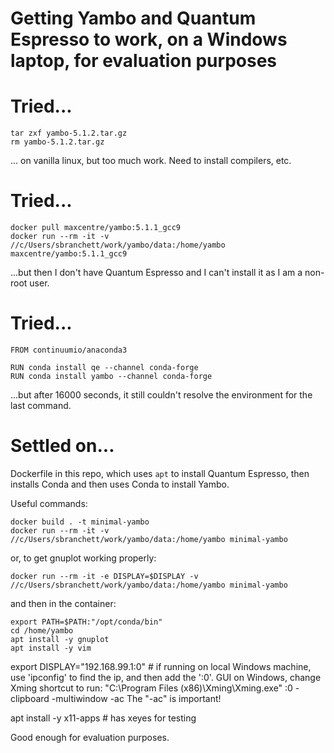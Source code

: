 # Getting Yambo and Quantum Espresso to work, on a Windows laptop, for evaluation purposes

# Tried...
```
tar zxf yambo-5.1.2.tar.gz
rm yambo-5.1.2.tar.gz
```
... on vanilla linux, but too much work. Need to install compilers, etc.

# Tried...
```
docker pull maxcentre/yambo:5.1.1_gcc9
docker run --rm -it -v //c/Users/sbranchett/work/yambo/data:/home/yambo maxcentre/yambo:5.1.1_gcc9
```
...but then I don't have Quantum Espresso and I can't install it as I am a non-root user.

# Tried...
```
FROM continuumio/anaconda3

RUN conda install qe --channel conda-forge
RUN conda install yambo --channel conda-forge
```
...but after 16000 seconds, it still couldn't resolve the environment for the last command.

# Settled on...
Dockerfile in this repo, which uses `apt` to install Quantum Espresso, then installs Conda and then uses Conda to install Yambo.

Useful commands:
```
docker build . -t minimal-yambo
docker run --rm -it -v //c/Users/sbranchett/work/yambo/data:/home/yambo minimal-yambo
```
or, to get gnuplot working properly:
```
docker run --rm -it -e DISPLAY=$DISPLAY -v //c/Users/sbranchett/work/yambo/data:/home/yambo minimal-yambo
```
and then in the container:
```
export PATH=$PATH:"/opt/conda/bin"
cd /home/yambo
apt install -y gnuplot
apt install -y vim
```


export DISPLAY="192.168.99.1:0"  # if running on local Windows machine, use 'ipconfig' to find the ip, and then add the ':0'.
GUI on Windows, change Xming shortcut to run:
"C:\Program Files (x86)\Xming\Xming.exe" :0 -clipboard -multiwindow -ac
The "-ac" is important!

apt install -y x11-apps  # has xeyes for testing

Good enough for evaluation purposes.
